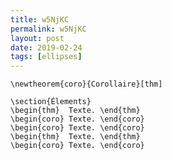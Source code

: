 ```yaml
---
title: w5NjKC
permalink: w5NjKC
layout: post
date: 2019-02-24
tags: [ellipses]
---
```


```latex\newtheorem{thm}{Théorème}[section]
\newtheorem{coro}{Corollaire}[thm]

\section{Élements}
\begin{thm}  Texte. \end{thm}
\begin{coro} Texte. \end{coro}
\begin{coro} Texte. \end{coro}
\begin{thm}  Texte. \end{thm}
\begin{coro} Texte. \end{coro}
```